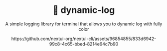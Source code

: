 <h1 align="center">🌈 dynamic-log</h1>

<p align="center">A simple logging library for terminal that allows you to dynamic log with fully color</p>

<p align='center'>
https://github.com/nextui-org/nextui-cli/assets/96854855/833d6942-99c8-4c65-bbed-8214e64c7b90
</p>
